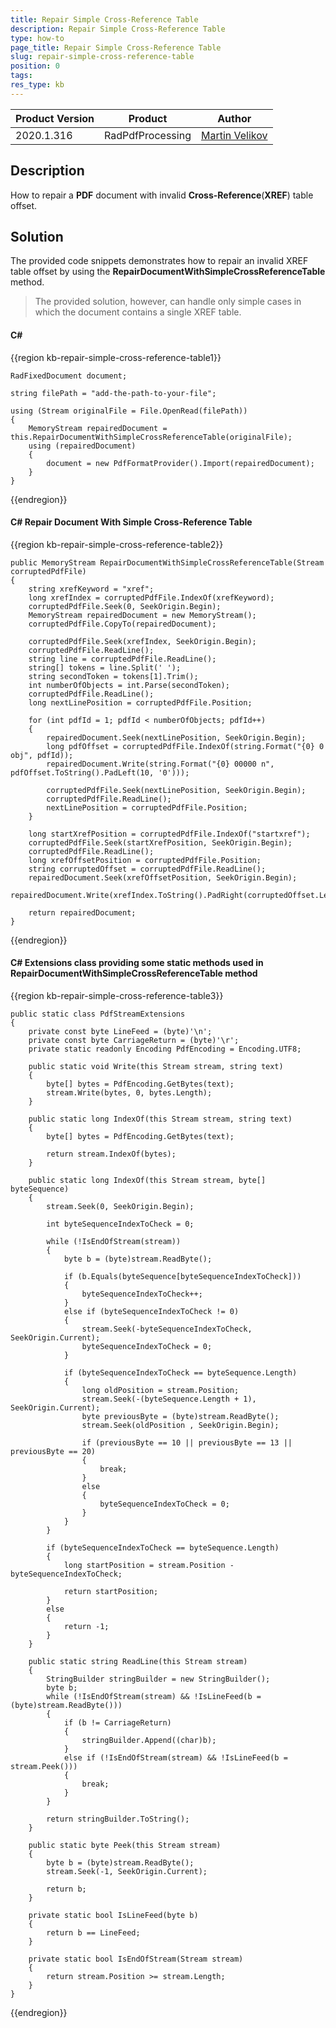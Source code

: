 ```yaml
---
title: Repair Simple Cross-Reference Table 
description: Repair Simple Cross-Reference Table
type: how-to
page_title: Repair Simple Cross-Reference Table
slug: repair-simple-cross-reference-table
position: 0
tags: 
res_type: kb
---
```


<table>
<thead>
	<tr>
		<th>Product Version</th>
		<th>Product</th>
		<th>Author</th>
	</tr>
</thead>
<tbody>
	<tr>
		<td>2020.1.316</td>
		<td>RadPdfProcessing</td>
		<td><a href="https://www.telerik.com/blogs/author/martin-velikov">Martin Velikov</a></td>
	</tr>
</tbody>
</table>

## Description

How to repair a **PDF** document with invalid **Cross-Reference**(**XREF**) table offset. 

## Solution

The provided code snippets demonstrates how to repair an invalid XREF table offset by using the **RepairDocumentWithSimpleCrossReferenceTable** method.

> The provided solution, however, can handle only simple cases in which the document contains a single XREF table.

#### __C#__

{{region kb-repair-simple-cross-reference-table1}}

	RadFixedDocument document;

	string filePath = "add-the-path-to-your-file";

	using (Stream originalFile = File.OpenRead(filePath))
	{
		MemoryStream repairedDocument = this.RepairDocumentWithSimpleCrossReferenceTable(originalFile);
		using (repairedDocument)
		{
			document = new PdfFormatProvider().Import(repairedDocument);
		}
	}

{{endregion}}


#### __C#__ Repair Document With Simple Cross-Reference Table

{{region kb-repair-simple-cross-reference-table2}}

	public MemoryStream RepairDocumentWithSimpleCrossReferenceTable(Stream corruptedPdfFile)
	{
		string xrefKeyword = "xref";
		long xrefIndex = corruptedPdfFile.IndexOf(xrefKeyword);
		corruptedPdfFile.Seek(0, SeekOrigin.Begin);
		MemoryStream repairedDocument = new MemoryStream();
		corruptedPdfFile.CopyTo(repairedDocument);

		corruptedPdfFile.Seek(xrefIndex, SeekOrigin.Begin);
		corruptedPdfFile.ReadLine();
		string line = corruptedPdfFile.ReadLine();
		string[] tokens = line.Split(' ');
		string secondToken = tokens[1].Trim();
		int numberOfObjects = int.Parse(secondToken);
		corruptedPdfFile.ReadLine();
		long nextLinePosition = corruptedPdfFile.Position;

		for (int pdfId = 1; pdfId < numberOfObjects; pdfId++)
		{
			repairedDocument.Seek(nextLinePosition, SeekOrigin.Begin);
			long pdfOffset = corruptedPdfFile.IndexOf(string.Format("{0} 0 obj", pdfId));
			repairedDocument.Write(string.Format("{0} 00000 n", pdfOffset.ToString().PadLeft(10, '0')));

			corruptedPdfFile.Seek(nextLinePosition, SeekOrigin.Begin);
			corruptedPdfFile.ReadLine();
			nextLinePosition = corruptedPdfFile.Position;
		}

		long startXrefPosition = corruptedPdfFile.IndexOf("startxref");
		corruptedPdfFile.Seek(startXrefPosition, SeekOrigin.Begin);
		corruptedPdfFile.ReadLine();
		long xrefOffsetPosition = corruptedPdfFile.Position;
		string corruptedOffset = corruptedPdfFile.ReadLine();
		repairedDocument.Seek(xrefOffsetPosition, SeekOrigin.Begin);
		repairedDocument.Write(xrefIndex.ToString().PadRight(corruptedOffset.Length));

		return repairedDocument;
	}

{{endregion}}

#### __C#__ Extensions class providing some static methods used in RepairDocumentWithSimpleCrossReferenceTable method

{{region kb-repair-simple-cross-reference-table3}}

	public static class PdfStreamExtensions
	{
		private const byte LineFeed = (byte)'\n';
		private const byte CarriageReturn = (byte)'\r';
		private static readonly Encoding PdfEncoding = Encoding.UTF8;

		public static void Write(this Stream stream, string text)
		{
			byte[] bytes = PdfEncoding.GetBytes(text);
			stream.Write(bytes, 0, bytes.Length);
		}

		public static long IndexOf(this Stream stream, string text)
		{
			byte[] bytes = PdfEncoding.GetBytes(text);

			return stream.IndexOf(bytes);
		}

		public static long IndexOf(this Stream stream, byte[] byteSequence)
		{
			stream.Seek(0, SeekOrigin.Begin);

			int byteSequenceIndexToCheck = 0;

			while (!IsEndOfStream(stream))
			{
				byte b = (byte)stream.ReadByte();

				if (b.Equals(byteSequence[byteSequenceIndexToCheck]))
				{
					byteSequenceIndexToCheck++;
				}
				else if (byteSequenceIndexToCheck != 0)
				{
					stream.Seek(-byteSequenceIndexToCheck, SeekOrigin.Current);
					byteSequenceIndexToCheck = 0;
				}

				if (byteSequenceIndexToCheck == byteSequence.Length)
				{
					long oldPosition = stream.Position;
					stream.Seek(-(byteSequence.Length + 1), SeekOrigin.Current);
					byte previousByte = (byte)stream.ReadByte();
					stream.Seek(oldPosition , SeekOrigin.Begin);

					if (previousByte == 10 || previousByte == 13 || previousByte == 20)
					{
						break;
					}
					else
					{
						byteSequenceIndexToCheck = 0;
					}
				}
			}

			if (byteSequenceIndexToCheck == byteSequence.Length)
			{
				long startPosition = stream.Position - byteSequenceIndexToCheck;

				return startPosition;
			}
			else
			{
				return -1;
			}
		}

		public static string ReadLine(this Stream stream)
		{
			StringBuilder stringBuilder = new StringBuilder();
			byte b;
			while (!IsEndOfStream(stream) && !IsLineFeed(b = (byte)stream.ReadByte()))
			{
				if (b != CarriageReturn)
				{
					stringBuilder.Append((char)b);
				}
				else if (!IsEndOfStream(stream) && !IsLineFeed(b = stream.Peek()))
				{
					break;
				}
			}

			return stringBuilder.ToString();
		}

		public static byte Peek(this Stream stream)
		{
			byte b = (byte)stream.ReadByte();
			stream.Seek(-1, SeekOrigin.Current);

			return b;
		}

		private static bool IsLineFeed(byte b)
		{
			return b == LineFeed;
		}

		private static bool IsEndOfStream(Stream stream)
		{
			return stream.Position >= stream.Length;
		}
	}

{{endregion}}

